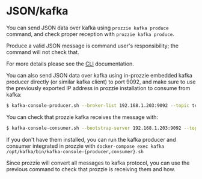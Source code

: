 ---
---

# JSON/kafka
You can send JSON data over kafka using `prozzie kafka produce` command, and check proper reception with `prozzie kafka produce`.

Produce a valid JSON message is command user's responsibility; the command will not check that.

For more details please see the [CLI](../cli/CLI) documentation.

You can also send JSON data over kafka using in-prozzie embedded kafka producer
directly (or similar kafka client) to port 9092, and make sure to use the
previously exported IP address in prozzie installation to consume from kafka:

```bash
$ kafka-console-producer.sh --broker-list 192.168.1.203:9092 --topic testtopic
```

You can check that prozzie kafka receives the message with:

```bash
$ kafka-console-consumer.sh --bootstrap-server 192.168.1.203:9092 --topic testtopic
```

If you don't have them installed, you can run the kafka producer and consumer
integrated in prozzie with
`docker-compose exec kafka /opt/kafka/bin/kafka-console-{producer,consumer}.sh`

Since prozzie will convert all messages to kafka protocol, you can use the
previous command to check that prozzie is receiving them and how.
